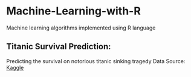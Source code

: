 # Machine-Learning-with-R
Machine learning algorithms implemented using R language

## Titanic Survival Prediction:
Predicting the survival on notorious titanic sinking tragedy
Data Source: [Kaggle](https://www.kaggle.com/c/titanic)

